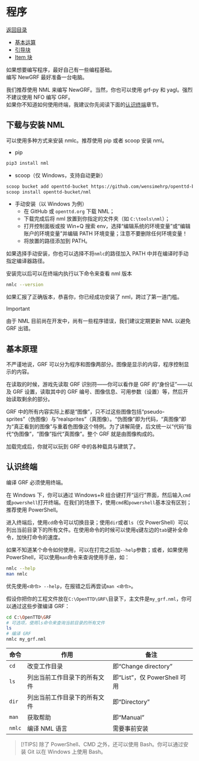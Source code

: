 # 程序

[返回目录](./catalogue.md)

- [基本运算](./code_functions.md)
- [引导块](./code_header.md)
- [Item 块](./code_item.md)

如果想要编写程序，最好自己有一些编程基础。\
编写 NewGRF 最好准备一台电脑。

我们推荐使用 NML 来编写 NewGRF。当然，你也可以使用 grf-py 和 yagl。强烈不建议使用 NFO 编写 GRF。\
如果你不知道如何使用终端，我建议你先阅读下面的[认识终端](#认识终端)章节。

## 下载与安装 NML

可以使用多种方式来安装 nmlc。推荐使用 pip 或者 scoop 安装 nml。

- pip

```bash
pip3 install nml
```

- scoop（仅 Windows，支持自动更新）

```bash
scoop bucket add openttd-bucket https://github.com/wensimehrp/openttd-bucket
scoop install openttd-bucket/nml
```

- 手动安装（以 Windows 为例）
  - 在 GitHub 或 `openttd.org` 下载 NML；
  - 下载完成后将 nml 放置到你指定的文件夹（如 `C:\tools\nml`）；
  - 打开控制面板或按 Win+Q 搜索 env，选择“编辑系统的环境变量”或“编辑账户的环境变量”并编辑 PATH 环境变量；注意不要删除任何环境变量！
  - 将放置的路径添加到 PATH。

如果选择手动安装，你也可以选择不将`nmlc`的路径加入 PATH 中并在编译时手动指定编译器路径。

安装完以后可以在终端内执行以下命令来查看 nml 版本

```bash
nmlc --version
```

如果汇报了正确版本，恭喜你，你已经成功安装了 nml，跨过了第一道门槛。

> [!IMPORTANT]
> 由于 NML 目前尚在开发中，尚有一些程序错误，我们建议定期更新 NML 以避免 GRF 出错。

## 基本原理

不严谨地说，GRF 可以分为程序和图像两部分。图像是显示的内容，程序控制显示的内容。

在读取的时候，游戏先读取 GRF 识别符——你可以看作是 GRF 的“身份证”——以及 GRF 设置，读取其中的 GRF 编号、图像信息、可用参数（设置）等，然后开始读取剩余的部分。

GRF 中的所有内容实际上都是“图像”，只不过这些图像包括“pseudo-sprites”（伪图像）与“realsprites”（真图像）。“伪图像”即为代码，“真图像”即为“真正看到的图像”与重着色图像这个特例。为了讲解简便，后文统一以“代码”指代“伪图像”，“图像”指代“真图像”。整个 GRF 就是由图像构成的。

加载完成后，你就可以玩到 GRF 中的各种载具与建筑了。

## 认识终端

编译 GRF 必须使用终端。

在 Windows 下，你可以通过 Windows+R 组合键打开“运行”界面，然后输入`cmd`或`powershell`打开终端。在我们的场景下，使用`cmd`和`powershell`基本没有区别；推荐使用 PowerShell。

进入终端后，使用`cd`命令可以切换目录；使用`dir`或者`ls`（仅 PowerShell）可以列出当前目录下的所有文件。在使用命令的时候可以使用`q`键左边的`tab`键补全命令，加快打命令的速度。

如果不知道某个命令如何使用，可以在打完之后加`--help`参数；或者，如果使用 PowerShell，可以使用`man`命令来查询使用手册，如：

```bash
nmlc --help
man nmlc
```

优先使用`<命令> --help`，在报错之后再尝试`man <命令>`。

假设你把你的工程文件放在`C:\OpenTTD\GRF\`目录下，主文件是`my_grf.nml`，你可以通过这些步骤编译 GRF：

```bash
cd C:\OpenTTD\GRF
# 可选项，使用ls命令来查询当前目录的所有文件
ls
# 编译 GRF
nmlc my_grf.nml
```

| 命令   | 作用                         | 备注                        |
|--------|----------------------------|----------------------------|
| `cd`   | 改变工作目录                 | 即“Change directory”        |
| `ls`   | 列出当前工作目录下的所有文件 | 即“List”，仅 PowerShell 可用 |
| `dir`  | 列出当前工作目录下的所有文件 | 即“Directory”               |
| `man`  | 获取帮助                     | 即“Manual”                  |
| `nmlc` | 编译 NML 语言                | 需要事前安装                |

>[!TIPS]
> 除了 PowerShell、CMD 之外，还可以使用 Bash。你可以通过安装 Git 以在 Windows 上使用 Bash。
